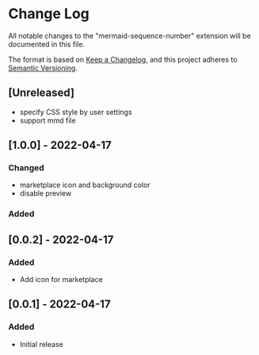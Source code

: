 # Change Log

All notable changes to the "mermaid-sequence-number" extension will be documented in this file.

The format is based on [Keep a Changelog](https://keepachangelog.com/en/1.0.0/),
and this project adheres to [Semantic Versioning](https://semver.org/spec/v2.0.0.html).

## [Unreleased]

- specify CSS style by user settings
- support mmd file

## [1.0.0] - 2022-04-17

### Changed

- marketplace icon and background color
- disable preview

### Added

## [0.0.2] - 2022-04-17

### Added

- Add icon for marketplace

## [0.0.1] - 2022-04-17

### Added

- Initial release
